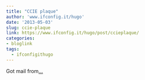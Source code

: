 ```yaml
---
title: "CCIE plaque"
author: 'www.ifconfig.it/hugo'
date: '2013-05-03'
slug: ccie-plaque
link: https://www.ifconfig.it/hugo/post/ccieplaque/
categories:
- bloglink
tags:
  - ifconfigithugo
---
```


Got mail from[... <i class="fas fa-external-link-alt"></i>](https://www.ifconfig.it/hugo/post/ccieplaque/)

